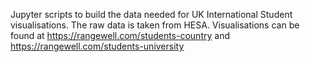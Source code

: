 Jupyter scripts to build the data needed for UK International Student visualisations. The raw data is taken from HESA. Visualisations can be found at https://rangewell.com/students-country and https://rangewell.com/students-university
